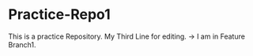 # Practice-Repo1
This is a practice Repository.
My Third Line for editing.
-> I am in Feature Branch1.

